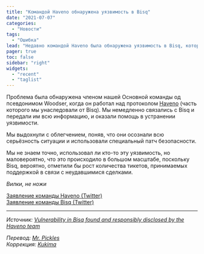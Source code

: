 ```yaml
---
title: "Командой Haveno обнаружена уязвимость в Bisq"
date: "2021-07-07"
categories:
  - "Новости"
tags:
  - "Ошибка"
lead: "Недавно командой Haveno была обнаружена уязвимость в Bisq, которая потенциально позволяла злоумышленникам без каких-либо затрат и сложностей собирать платёжную информацию пользователей, такую как номера банковских счетов, имена и даже, возможно, домашние адреса."
pager: true
toc: false
sidebar: "right"
widgets:
  - "recent"
  - "taglist"
---
```


Проблема была обнаружена членом нашей Основной команды од псевдонимом Woodser, когда он работал над протоколом [Haveno](https://github.com/haveno-dex/) (часть которого мы унаследовали от Bisq). Мы немедленно связались с Bisq и передали им всю информацию, и оказали помощь в устранении уязвимости.

Мы выдохнули с облегчением, поняв, что они осознали всю серьёзность ситуации и использовали специальный патч безопасности.

Мы не знаем точно, использовал ли кто-то эту уязвимость, но маловероятно, что это происходило в большом масштабе, поскольку Bisq, вероятно, отметили бы рост количества тикетов, принимаемых поддержкой в связи с неудавшимися сделками.

_Вилки, не ножи​_

[Заявление команды Haveno (Twitter)](https://twitter.com/HavenoDEX/status/1412782658887766016)  
[Заявление команды Bisq (Twitter)](https://twitter.com/bisq_network/status/1412536933910147072)

---

_Источник: [Vulnerability in Bisq found and responsibly disclosed by the Haveno team](https://www.reddit.com/r/Monero/comments/ofl8f7/vulnerability_in_bisq_found_and_responsibly/)_

_Перевод: [Mr. Pickles](https://t.me/v1docq47)_  
_Коррекция: [Kukima](https://t.me/Kukima)_
